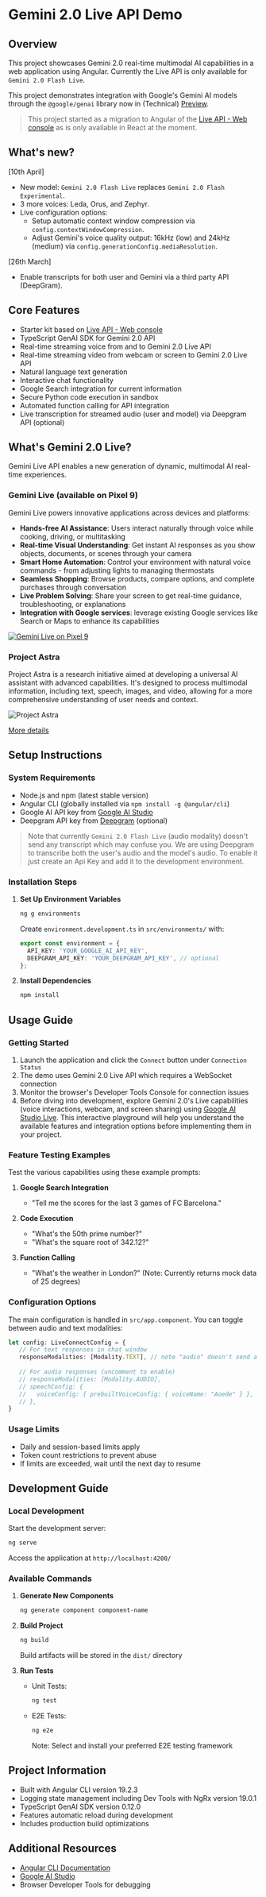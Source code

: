 # Gemini 2.0 Live API Demo

## Overview
This project showcases Gemini 2.0 real-time multimodal AI capabilities in a web application using Angular. Currently the Live API is only available for `Gemini 2.0 Flash Live`.

This project demonstrates integration with Google's Gemini AI models through the `@google/genai` library now in (Technical) [Preview](https://github.com/googleapis/js-genai/commit/da38b6df88705c8ff1ea9a2e1c5ffa596054b382).

> This project started as a migration to Angular of the [Live API - Web console](https://github.com/google-gemini/multimodal-live-api-web-console) as is only available in React at the moment.

## What's new? 

[10th April]
- New model: `Gemini 2.0 Flash Live` replaces `Gemini 2.0 Flash Experimental`.
- 3 more voices: Leda, Orus, and Zephyr.
- Live configuration options:
  - Setup automatic context window compression via `config.contextWindowCompression`.
  - Adjust Gemini's voice quality output: 16kHz (low) and 24kHz (medium) via `config.generationConfig.mediaResolution`.

[26th March]
- Enable transcripts for both user and Gemini via a third party API (DeepGram).

## Core Features
- Starter kit based on [Live API - Web console](https://github.com/google-gemini/multimodal-live-api-web-console)
- TypeScript GenAI SDK for Gemini 2.0 API
- Real-time streaming voice from and to Gemini 2.0 Live API
- Real-time streaming video from webcam or screen to Gemini 2.0 Live API
- Natural language text generation
- Interactive chat functionality
- Google Search integration for current information
- Secure Python code execution in sandbox
- Automated function calling for API integration
- Live transcription for streamed audio (user and model) via Deepgram API (optional)

## What's Gemini 2.0 Live?

Gemini Live API enables a new generation of dynamic, multimodal AI real-time experiences.

### Gemini Live (available on Pixel 9)
Gemini Live powers innovative applications across devices and platforms:

- **Hands-free AI Assistance**: Users interact naturally through voice while cooking, driving, or multitasking
- **Real-time Visual Understanding**: Get instant AI responses as you show objects, documents, or scenes through your camera
- **Smart Home Automation**: Control your environment with natural voice commands - from adjusting lights to managing thermostats
- **Seamless Shopping**: Browse products, compare options, and complete purchases through conversation
- **Live Problem Solving**: Share your screen to get real-time guidance, troubleshooting, or explanations
- **Integration with Google services**: leverage existing Google services like Search or Maps to enhance its capabilities

[![Gemini Live on Pixel 9](https://img.youtube.com/vi/mNTGbi5ReMc/0.jpg)](https://www.youtube.com/watch?v=mNTGbi5ReMc)

### Project Astra

Project Astra is a research initiative aimed at developing a universal AI assistant with advanced capabilities. It's designed to process multimodal information, including text, speech, images, and video, allowing for a more comprehensive understanding of user needs and context.

![Project Astra](https://i.imgur.com/VEPikJN.png)

[More details](https://deepmind.google/technologies/project-astra/)

## Setup Instructions

### System Requirements
- Node.js and npm (latest stable version)
- Angular CLI (globally installed via `npm install -g @angular/cli`)
- Google AI API key from [Google AI Studio](https://makersuite.google.com/)
- Deepgram API key from [Deepgram](https://deepgram.com/) (optional)

> Note that currently `Gemini 2.0 Flash Live` (audio modality) doesn't send any transcript which may confuse you. We are using Deepgram to transcribe both the user's audio and the model's audio. To enable it just create an Api Key and add it to the development environment.

### Installation Steps

1. **Set Up Environment Variables**
   ```bash
   ng g environments
   ```
   Create `environment.development.ts` in `src/environments/` with:
   ```typescript
   export const environment = {
     API_KEY: 'YOUR_GOOGLE_AI_API_KEY',
     DEEPGRAM_API_KEY: 'YOUR_DEEPGRAM_API_KEY', // optional
   };
   ```

2. **Install Dependencies**
   ```bash
   npm install
   ```

## Usage Guide

### Getting Started
1. Launch the application and click the `Connect` button under `Connection Status`
2. The demo uses Gemini 2.0 Live API which requires a WebSocket connection
3. Monitor the browser's Developer Tools Console for connection issues
4. Before diving into development, explore Gemini 2.0's Live capabilities (voice interactions, webcam, and screen sharing) using [Google AI Studio Live](https://aistudio.google.com/live). This interactive playground will help you understand the available features and integration options before implementing them in your project.

### Feature Testing Examples
Test the various capabilities using these example prompts:

1. **Google Search Integration**
   - "Tell me the scores for the last 3 games of FC Barcelona."

2. **Code Execution**
   - "What's the 50th prime number?"
   - "What's the square root of 342.12?"

3. **Function Calling**
   - "What's the weather in London?" (Note: Currently returns mock data of 25 degrees)

### Configuration Options

The main configuration is handled in `src/app.component`. You can toggle between audio and text modalities:

```typescript
let config: LiveConnectConfig = {
   // For text responses in chat window
   responseModalities: [Modality.TEXT], // note "audio" doesn't send a text response over
   
   // For audio responses (uncomment to enable)
   // responseModalities: [Modality.AUDIO],
   // speechConfig: {
   //   voiceConfig: { prebuiltVoiceConfig: { voiceName: "Aoede" } },
   // },
}
```

### Usage Limits
- Daily and session-based limits apply
- Token count restrictions to prevent abuse
- If limits are exceeded, wait until the next day to resume

## Development Guide

### Local Development
Start the development server:
```bash
ng serve
```
Access the application at `http://localhost:4200/`

### Available Commands

1. **Generate New Components**
   ```bash
   ng generate component component-name
   ```

2. **Build Project**
   ```bash
   ng build
   ```
   Build artifacts will be stored in the `dist/` directory

3. **Run Tests**
   - Unit Tests:
     ```bash
     ng test
     ```
   - E2E Tests:
     ```bash
     ng e2e
     ```
     Note: Select and install your preferred E2E testing framework

## Project Information
- Built with Angular CLI version 19.2.3
- Logging state management including Dev Tools with NgRx version 19.0.1
- TypeScript GenAI SDK version 0.12.0
- Features automatic reload during development
- Includes production build optimizations

## Additional Resources
- [Angular CLI Documentation](https://angular.dev/tools/cli)
- [Google AI Studio](https://makersuite.google.com/)
- Browser Developer Tools for debugging
